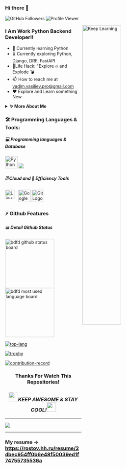 ### Hi there 👋

<p align="left">
  <img src="https://img.shields.io/github/followers/VeamVeat?label=Follow%20Me&logo=github" alt="GitHub Followers" />
  <img src="https://komarev.com/ghpvc/?username=VeamVeat&label=Profile%20views&color=0e75b6&style=flat" alt="Profile Viewer" />
</p>

<img align="right" width='50%' height='50%' alt="Keep Learning" src="https://cdn.jsdelivr.net/gh/bdfd/Personal_Image_Repo/8.Cool-Animation/Keep_Coding.gif"/>

### I Am  Work  Python Backend Developer!!

- 🔭 Currently learning Python
- ⏳ Currently exploring Python, Django, DRF, FastAPI
- 🎯Life Hack: "Explore 🔥 and Explode 💣
- 📫 How to reach me at vadim.vasiliev.pro@gmail.com
- ❤️ Explore and Learn something New

<details>
  <summary><b>✨ More About Me</b></summary>
  <br/>
I am Vadim Vasiliev, python developer
</details>

### 🛠️ Programming Languages & Tools:

##### 💻 Programming languages & Database

<p>
  <img height=40 alt="Python Logo" src="https://cdn.jsdelivr.net/gh/bdfd/Personal_Image_Repo/7.Color-Icon/Programming_Language/python.png" />
  <img src="https://en.wikipedia.org/wiki/PostgreSQL" />
</p>

##### 🗄️ Cloud and 🧰 Efficiency Tools

<p>
  <img height=40 alt="Google Cloud Logo" src="https://cdn.jsdelivr.net/gh/bdfd/Personal_Image_Repo/7.Color-Icon/Cloud_Tech/gcp.png" />
  <img height=40 alt="Git Logo" src="https://cdn.jsdelivr.net/gh/bdfd/Personal_Image_Repo/7.Color-Icon/Common_Tool/git.png" />
  <img align="left" alt="Linux" width="30px" style="padding-right:10px;" src="https://cdn.jsdelivr.net/gh/devicons/devicon/icons/linux/linux-original.svg" />
</p>

### ⚡ Github Features

##### 📊 Detail Github Status

<div>
    <img height=160 src="https://github-readme-stats.vercel.app/api?username=VeamVeat&show_icons=true&theme=tokyonight" alt="bdfd github status board"  />
    <img height=160 alt="bdfd most used language board" src="https://github-readme-streak-stats.herokuapp.com/?user=VeamVeat&theme=react&border=61dafb&hide_border=true" />

[![top-lang](https://github-readme-stats.vercel.app/api/top-langs/?username=VeamVeat&title_color=61dafb&text_color=ffffff&icon_color=61dafb&bg_color=20232a&langs_count=8&layout=compact&border_color=61dafb&hide_border=true)](https://github.com/VeamVeat)

[![trophy](https://github-profile-trophy.vercel.app/?username=VeamVeat&theme=nord&column=7)](https://github.com/VeamVeat)

[![contribution-record](https://activity-graph.herokuapp.com/graph?username=VeamVeat&theme=react-dark&bg_color=20232a&hide_border=true)](https://github.com/VeamVeat)
</div>

<div align="center">
  
### Thanks For Watch This Repositories!
### <img src="https://media.giphy.com/media/WUlplcMpOCEmTGBtBW/giphy.gif" width="30"><i>KEEP AWESOME & STAY COOL!</i><img src="https://media.giphy.com/media/WUlplcMpOCEmTGBtBW/giphy.gif" width="30">

</div>

---
[<img src="https://cdn.jsdelivr.net/gh/bdfd/Personal_Image_Repo/7.Color-Icon/Social_Media_Shields/Gmail.svg" />][gmail]

---

### My resume -> https://rostov.hh.ru/resume/2dbec954ff0b6e48f50039ed1f74755735536a

[gmail]: mailto:vadim.vasiliev.pro@gmail.com
